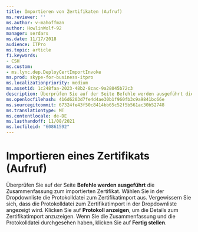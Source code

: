 ```yaml
---
title: Importieren von Zertifikaten (Aufruf)
ms.reviewer: ''
ms.author: v-mahoffman
author: HowlinWolf-92
manager: serdars
ms.date: 11/17/2018
audience: ITPro
ms.topic: article
f1.keywords:
- CSH
ms.custom:
- ms.lync.dep.DeployCertImportInvoke
ms.prod: skype-for-business-itpro
ms.localizationpriority: medium
ms.assetid: 1c248faa-2023-48b2-8cac-9a28045b72c3
description: Überprüfen Sie auf der Seite Befehle werden ausgeführt die Zusammenfassung zum importierten Zertifikat. Wählen Sie in der Dropdownliste die Protokolldatei zum Zertifikatimport aus. Vergewissern Sie sich, dass die Protokolldatei zum Zertifikatimport in der Dropdownliste angezeigt wird. Klicken Sie auf Protokoll anzeigen, um die Details zum Zertifikatimport anzuzeigen. Wenn Sie die Zusammenfassung und die Protokolldatei durchgesehen haben, klicken Sie auf Fertig stellen.
ms.openlocfilehash: 416d6203d7fe4d4ae30b1f960fb3c9a9841bc66e
ms.sourcegitcommit: 67324fe43f50c8414bb65c52f5b561ac30b52748
ms.translationtype: MT
ms.contentlocale: de-DE
ms.lasthandoff: 11/08/2021
ms.locfileid: "60861592"
---
```

# <a name="import-certificate-invoke"></a>Importieren eines Zertifikats (Aufruf)
 
Überprüfen Sie auf der Seite **Befehle werden ausgeführt** die Zusammenfassung zum importierten Zertifikat. Wählen Sie in der Dropdownliste die Protokolldatei zum Zertifikatimport aus. Vergewissern Sie sich, dass die Protokolldatei zum Zertifikatimport in der Dropdownliste angezeigt wird. Klicken Sie auf **Protokoll anzeigen**, um die Details zum Zertifikatimport anzuzeigen. Wenn Sie die Zusammenfassung und die Protokolldatei durchgesehen haben, klicken Sie auf **Fertig stellen**.
  

